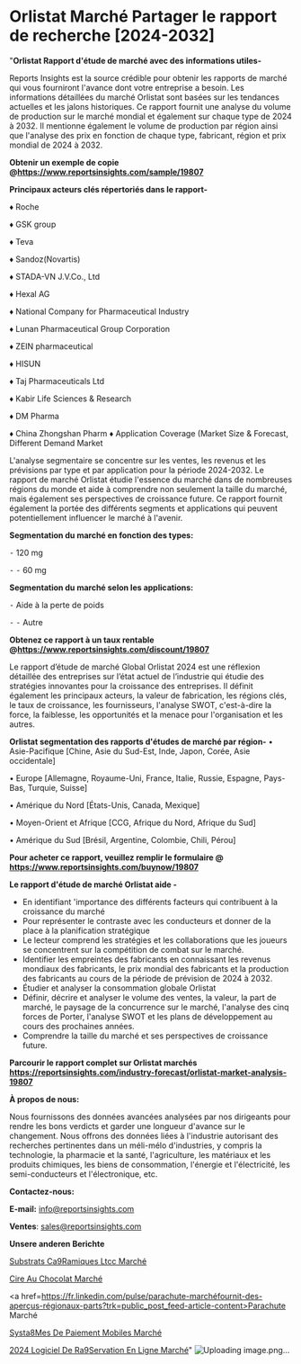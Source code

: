 # Orlistat Marché Partager le rapport de recherche [2024-2032]

"<strong>Orlistat Rapport d'étude de marché avec des informations utiles-</strong>

Reports Insights est la source crédible pour obtenir les rapports de marché qui vous fourniront l'avance dont votre entreprise a besoin. Les informations détaillées du marché Orlistat sont basées sur les tendances actuelles et les jalons historiques. Ce rapport fournit une analyse du volume de production sur le marché mondial et également sur chaque type de 2024 à 2032. Il mentionne également le volume de production par région ainsi que l'analyse des prix en fonction de chaque type, fabricant, région et prix mondial de 2024 à 2032.

<strong><b>Obtenir un exemple de copie @</b></strong><a href=https://www.reportsinsights.com/sample/19807><strong><b>https://www.reportsinsights.com/sample/19807</b></strong></a>

<b>Principaux acteurs clés répertoriés dans le rapport-</b>

<b> </b>♦ Roche

♦ GSK group

♦ Teva

♦ Sandoz(Novartis)

♦ STADA-VN J.V.Co., Ltd

♦ Hexal AG

♦ National Company for Pharmaceutical Industry

♦ Lunan Pharmaceutical Group Corporation

♦ ZEIN pharmaceutical

♦ HISUN

♦ Taj Pharmaceuticals Ltd

♦ Kabir Life Sciences & Research

♦ DM Pharma

♦ China Zhongshan Pharm
♦ Application Coverage (Market Size & Forecast, Different Demand Market

L'analyse segmentaire se concentre sur les ventes, les revenus et les prévisions par type et par application pour la période 2024-2032. Le rapport de marché Orlistat étudie l'essence du marché dans de nombreuses régions du monde et aide à comprendre non seulement la taille du marché, mais également ses perspectives de croissance future. Ce rapport fournit également la portée des différents segments et applications qui peuvent potentiellement influencer le marché à l'avenir.

<strong>Segmentation du marché en fonction des types:</strong>


⁃ 120 mg

⁃ 
⁃ 60 mg

<strong>Segmentation du marché selon les applications:</strong>


⁃ Aide à la perte de poids

⁃ 
⁃ Autre

<strong><b>Obtenez ce rapport à un taux rentable @</b></strong><a href=https://www.reportsinsights.com/discount/19807><strong><b>https://www.reportsinsights.com/discount/19807</b></strong></a>

Le rapport d’étude de marché Global Orlistat 2024 est une réflexion détaillée des entreprises sur l’état actuel de l’industrie qui étudie des stratégies innovantes pour la croissance des entreprises. Il définit également les principaux acteurs, la valeur de fabrication, les régions clés, le taux de croissance, les fournisseurs, l'analyse SWOT, c'est-à-dire la force, la faiblesse, les opportunités et la menace pour l'organisation et les autres.

<strong>Orlistat segmentation des rapports d'études de marché par région-</strong>
• Asie-Pacifique [Chine, Asie du Sud-Est, Inde, Japon, Corée, Asie occidentale]

• Europe [Allemagne, Royaume-Uni, France, Italie, Russie, Espagne, Pays-Bas, Turquie, Suisse]

• Amérique du Nord [États-Unis, Canada, Mexique]

• Moyen-Orient et Afrique [CCG, Afrique du Nord, Afrique du Sud]

• Amérique du Sud [Brésil, Argentine, Colombie, Chili, Pérou]

<strong>Pour acheter ce rapport, veuillez remplir le formulaire @   <a href=https://www.reportsinsights.com/buynow/19807>https://www.reportsinsights.com/buynow/19807</a></strong>

<strong>Le rapport d'étude de marché Orlistat aide -</strong>
<ul>
  <li>En identifiant 'importance des différents facteurs qui contribuent à la croissance du marché</li>
  <li>Pour représenter le contraste avec les conducteurs et donner de la place à la planification stratégique</li>
  <li>Le lecteur comprend les stratégies et les collaborations que les joueurs se concentrent sur la compétition de combat sur le marché.</li>
  <li>Identifier les empreintes des fabricants en connaissant les revenus mondiaux des fabricants, le prix mondial des fabricants et la production des fabricants au cours de la période de prévision de 2024 à 2032.</li>
  <li>Étudier et analyser la consommation globale Orlistat</li>
  <li>Définir, décrire et analyser le volume des ventes, la valeur, la part de marché, le paysage de la concurrence sur le marché, l'analyse des cinq forces de Porter, l'analyse SWOT et les plans de développement au cours des prochaines années.</li>
  <li>Comprendre la taille du marché et ses perspectives de croissance future.</li>
</ul>

<strong>Parcourir le rapport complet sur Orlistat marchés <a href=https://reportsinsights.com/industry-forecast/orlistat-market-analysis-19807>https://reportsinsights.com/industry-forecast/orlistat-market-analysis-19807</a></strong>

<strong>À propos de nous:</strong>

Nous fournissons des données avancées analysées par nos dirigeants pour rendre les bons verdicts et garder une longueur d'avance sur le changement. Nous offrons des données liées à l'industrie autorisant des recherches pertinentes dans un méli-mélo d'industries, y compris la technologie, la pharmacie et la santé, l'agriculture, les matériaux et les produits chimiques, les biens de consommation, l'énergie et l'électricité, les semi-conducteurs et l'électronique, etc.

<strong>Contactez-nous:</strong>

<strong>E-mail:</strong> <a href=mailto:info@reportsinsights.com>info@reportsinsights.com</a>

<strong>Ventes</strong>: <a href=mailto:sales@reportsinsights.com>sales@reportsinsights.com</a>

<strong>Unsere anderen Berichte</strong>

<a href=https://www.linkedin.com/pulse/substrats-c%C3%A9ramiques-ltcc-march%C3%A9-2024-part-6llje/>Substrats Ca9Ramiques Ltcc Marché</a>

<a href=https://www.linkedin.com/pulse/cire-au-chocolat-marché-progrès-technologiques-zgqie/>Cire Au Chocolat Marché</a>

<a href=https://fr.linkedin.com/pulse/parachute-marchéfournit-des-aperçus-régionaux-parts?trk=public_post_feed-article-content>Parachute Marché</a>

<a href=https://www.linkedin.com/pulse/syst%C3%A8mes-de-paiement-mobiles-march%C3%A9-analyse-axmsf/>Systa8Mes De Paiement Mobiles Marché</a>

<a href=https://www.linkedin.com/pulse/2024-logiciel-de-r%C3%A9servation-en-ligne-march%C3%A9-p3ooc/>2024 Logiciel De Ra9Servation En Ligne Marché</a>"
![Uploading image.png…]()
